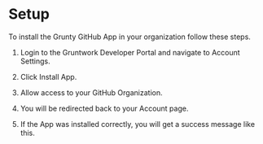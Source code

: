 # Setup

To install the Grunty GitHub App in your organization follow these steps.

1. Login to the Gruntwork Developer Portal and navigate to Account Settings.

   <!-- TODO: Add screenshot -->

1. Click Install App.

   <!-- TODO: Add screenshot -->

1. Allow access to your GitHub Organization.

   <!-- TODO: Add screenshot -->

1. You will be redirected back to your Account page.

   <!-- TODO: Add screenshot -->

1. If the App was installed correctly, you will get a success message like this.

   <!-- TODO: Add screenshot -->

